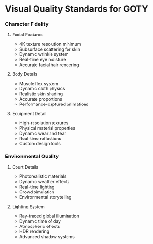 # Visual Quality Standards for GOTY

### Character Fidelity
1. Facial Features
   - 4K texture resolution minimum
   - Subsurface scattering for skin
   - Dynamic wrinkle system
   - Real-time eye moisture
   - Accurate facial hair rendering

2. Body Details
   - Muscle flex system
   - Dynamic cloth physics
   - Realistic skin shading
   - Accurate proportions
   - Performance-captured animations

3. Equipment Detail
   - High-resolution textures
   - Physical material properties
   - Dynamic wear and tear
   - Real-time reflections
   - Custom design tools

### Environmental Quality
1. Court Details
   - Photorealistic materials
   - Dynamic weather effects
   - Real-time lighting
   - Crowd simulation
   - Environmental storytelling

2. Lighting System
   - Ray-traced global illumination
   - Dynamic time of day
   - Atmospheric effects
   - HDR rendering
   - Advanced shadow systems 